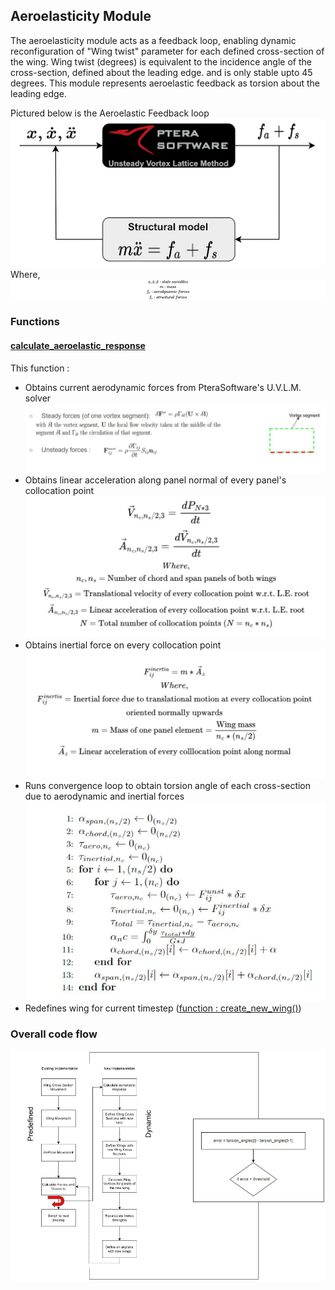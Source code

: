 ## Aeroelasticity Module

The aeroelasticity module acts as a feedback loop, enabling dynamic reconfiguration of "Wing twist" parameter 
for each defined cross-section of the wing. 
Wing twist (degrees) is equivalent to the incidence angle of the cross-section, defined about the leading edge. and is
only stable upto 45 degrees.
This module represents aeroelastic feedback as torsion about the leading edge.

Pictured below is the Aeroelastic Feedback loop 
![Aeroelasticity Feedback Loop](assets/aeroelastic_feedback.png)
Where,
![Aeroelastic Feedback Variables](assets/aeroelastic_feedback_variables.png)

### Functions
#### [calculate_aeroelastic_response](https://github.com/MOLOCH-dev/PteraSoftware/blob/446b18ebc34f91f703c73361e0fc57323cd0b612/pterasoftware/unsteady_ring_vortex_lattice_method.py#L1815)
This function :
- Obtains current aerodynamic forces from PteraSoftware's U.V.L.M. solver
![UVLM Forces](assets/uvlm_forces.JPG)
- Obtains linear acceleration along panel normal of every panel's collocation point
![Panel Acceleration](assets/panel_acceleration.JPG)
- Obtains inertial force on every collocation point
![Inertial Forces](assets/inertial_forces.JPG)
- Runs convergence loop to obtain torsion angle of each cross-section due to aerodynamic and inertial forces
![Torsion Angle](assets/torsion_angle_pseudocode.JPG)
- Redefines wing for current timestep ([function : create_new_wing()](https://github.com/MOLOCH-dev/PteraSoftware/blob/446b18ebc34f91f703c73361e0fc57323cd0b612/pterasoftware/unsteady_ring_vortex_lattice_method.py#L1953))

### Overall code flow
![Algorithm flow](assets/algo_flow.JPG)